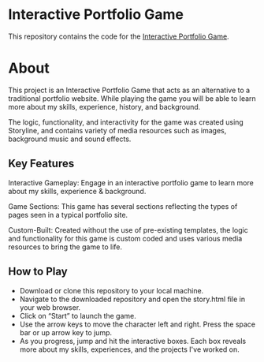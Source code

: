 # Interactive Portfolio Game
This repository contains the code for the [Interactive Portfolio Game](https://portfoliogame.dylanhedges.com/).

# About 
This project is an Interactive Portfolio Game that acts as an alternative to a traditional portfolio website. While playing the game you will be able to learn more about my skills, experience, history, and background.

The logic, functionality, and interactivity for the game was created using Storyline, and contains variety of media resources such as images, background music and sound effects.

## Key Features
Interactive Gameplay: Engage in an interactive portfolio game to learn more about my skills, experience & background.

Game Sections: This game has several sections reflecting the types of pages seen in a typical portfolio site.

Custom-Built: Created without the use of pre-existing templates, the logic and functionality for this game is custom coded and uses various media resources to bring the game to life.

## How to Play
* Download or clone this repository to your local machine. 
* Navigate to the downloaded repository and open the story.html file in your web browser.
* Click on “Start” to launch the game.
* Use the arrow keys to move the character left and right. Press the space bar or up arrow key to jump.
* As you progress, jump and hit the interactive boxes. Each box reveals more about my skills, experiences, and the projects I've worked on.
